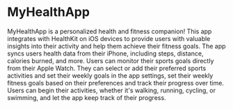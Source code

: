 # MyHealthApp


MyHealthApp is a personalized health and fitness companion! This app integrates with HealthKit on iOS devices to provide users with valuable insights into their activity and help them achieve their fitness goals.
The app syncs users health data from their iPhone, including steps, distance, calories burned, and more.
Users can monitor their sports goals directly from their Apple Watch. They can select or add their preferred sports activities and set their weekly goals in the app settings,
set their weekly fitness goals based on their preferences and track their progress over time.
Users can begin their activities, whether it's walking, running, cycling, or swimming, and let the app keep track of their progress.


